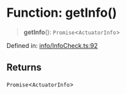 # Function: getInfo()

> **getInfo**(): `Promise`\<`ActuatorInfo`\>

Defined in: [info/InfoCheck.ts:92](https://github.com/actuatorjs/actuatorjs/blob/f0209262f8c8f84a7a32273f89c4339c3ebcee84/src/info/InfoCheck.ts#L92)

## Returns

`Promise`\<`ActuatorInfo`\>
